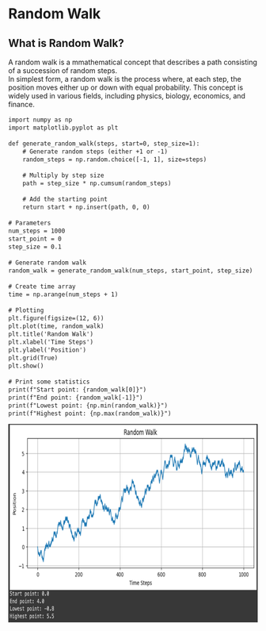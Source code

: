 # Random Walk
## What is Random Walk?
A random walk is a mmathematical concept that describes a path consisting of a succession of random steps.
<br /> In simplest form, a random walk is the process where, at each step, the position moves either up or down with equal probability. 
This concept is widely used in various fields, including physics, biology, economics, and finance.
```
import numpy as np
import matplotlib.pyplot as plt

def generate_random_walk(steps, start=0, step_size=1):
    # Generate random steps (either +1 or -1)
    random_steps = np.random.choice([-1, 1], size=steps)
    
    # Multiply by step size
    path = step_size * np.cumsum(random_steps)
    
    # Add the starting point
    return start + np.insert(path, 0, 0)

# Parameters
num_steps = 1000
start_point = 0
step_size = 0.1

# Generate random walk
random_walk = generate_random_walk(num_steps, start_point, step_size)

# Create time array
time = np.arange(num_steps + 1)

# Plotting
plt.figure(figsize=(12, 6))
plt.plot(time, random_walk)
plt.title('Random Walk')
plt.xlabel('Time Steps')
plt.ylabel('Position')
plt.grid(True)
plt.show()

# Print some statistics
print(f"Start point: {random_walk[0]}")
print(f"End point: {random_walk[-1]}")
print(f"Lowest point: {np.min(random_walk)}")
print(f"Highest point: {np.max(random_walk)}")
```
<img src="images/random_walk?" width="1000" height="400"/>

